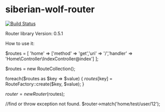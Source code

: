 # siberian-wolf-router

[![Build Status](https://travis-ci.org/didozavar/siberian-wolf-router.svg?branch=master)](https://travis-ci.org/didozavar/siberian-wolf-router)

Router library
Version: 0.5.1

How to use it:

$routes = [
            'home' => ['method' => 'get','uri' => '/','handler' => 'Home\Controller\IndexController@index']
];

$routes = new RouteCollection();

foreach($routes as $key => $value)
{
    $routes[$key] = RouteFactory::create($key, $value);
}

$router = new Router($routes);

//find or throw exception not found.
$router->match('home/test/user/12');